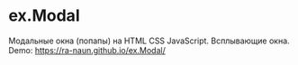 # ex.Modal
Модальные окна (попапы) на HTML CSS JavaScript. Всплывающие окна.
Demo:  https://ra-naun.github.io/ex.Modal/
